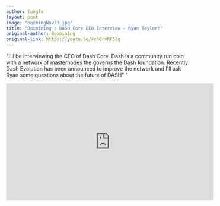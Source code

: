 ```yaml
---
author: tungfa
layout: post
image: "boxmingNov23.jpg"
title: "Boxmining : DASH Core CEO Interview - Ryan Taylor!"
original-author: Boxmining
original-link: https://youtu.be/4chQrvNF5lg
---
```

"I'll be interviewing the CEO of Dash Core. Dash is a community run coin with a network of masternodes the governs the Dash foundation. Recently Dash Evolution has been announced to improve the network and I'll ask Ryan some questions about the future of DASH"
"
<iframe width="560" height="315" src="https://www.youtube.com/embed/4chQrvNF5lg" frameborder="0" allowfullscreen></iframe>
